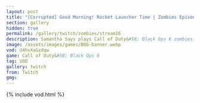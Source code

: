 ```yaml
---
layout: post
title: "[Corrupted] Good Morning! Rocket Launcher Time | Zombies Episode 16 | Call of Duty: Black Ops 6"
section: gallery
hidden: true
permalink: /gallery/twitch/zombies/stream16
description: Samantha Says plays Call of Duty&#58; Black Ops 6 zombies. Episode 16.
image: /assets/images/games/BO6-banner.webp
vod: U4hxXaGzdqw
game: Call of Duty&#58; Black Ops 6
tag: VOD
gallery: twitch
from: Twitch
gmg:
---
```

{% include vod.html %}